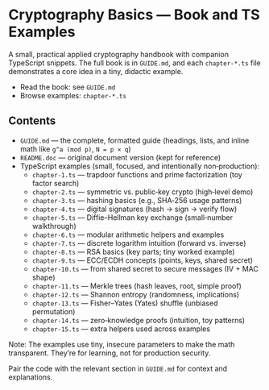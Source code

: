 # Cryptography Basics — Book and TS Examples

A small, practical applied cryptography handbook with companion TypeScript snippets. The full book is in `GUIDE.md`, and each `chapter-*.ts` file demonstrates a core idea in a tiny, didactic example.

- Read the book: see `GUIDE.md`
- Browse examples: `chapter-*.ts`

## Contents

- `GUIDE.md` — the complete, formatted guide (headings, lists, and inline math like `g^a (mod p)`, `N = p × q`)
- `README.doc` — original document version (kept for reference)
- TypeScript examples (small, focused, and intentionally non‑production):
  - `chapter-1.ts` — trapdoor functions and prime factorization (toy factor search)
  - `chapter-2.ts` — symmetric vs. public‑key crypto (high‑level demo)
  - `chapter-3.ts` — hashing basics (e.g., SHA‑256 usage patterns)
  - `chapter-4.ts` — digital signatures (hash → sign → verify flow)
  - `chapter-5.ts` — Diffie–Hellman key exchange (small‑number walkthrough)
  - `chapter-6.ts` — modular arithmetic helpers and examples
  - `chapter-7.ts` — discrete logarithm intuition (forward vs. inverse)
  - `chapter-8.ts` — RSA basics (key parts; tiny worked example)
  - `chapter-9.ts` — ECC/ECDH concepts (points, keys, shared secret)
  - `chapter-10.ts` — from shared secret to secure messages (IV + MAC shape)
  - `chapter-11.ts` — Merkle trees (hash leaves, root, simple proof)
  - `chapter-12.ts` — Shannon entropy (randomness, implications)
  - `chapter-13.ts` — Fisher–Yates (Yates) shuffle (unbiased permutation)
  - `chapter-14.ts` — zero‑knowledge proofs (intuition, toy patterns)
  - `chapter-15.ts` — extra helpers used across examples

Note: The examples use tiny, insecure parameters to make the math transparent. They’re for learning, not for production security.

Pair the code with the relevant section in `GUIDE.md` for context and explanations.